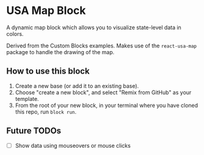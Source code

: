 # USA Map Block

A dynamic map block which allows you to visualize state-level data in colors.

Derived from the Custom Blocks examples. Makes use of the `react-usa-map` package to
handle the drawing of the map.

## How to use this block

1. Create a new base (or add it to an existing base).
2. Choose "create a new block", and select "Remix from GitHub" as your template.
3. From the root of your new block, in your terminal where you have cloned this repo, run `block run`.

## Future TODOs
- [ ] Show data using mouseovers or mouse clicks
